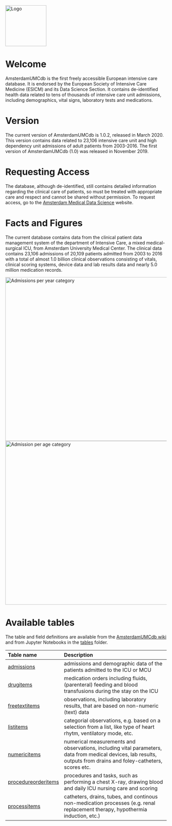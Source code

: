 <img src="img/logo_amds.png" alt="Logo" height="128px"/>

# Welcome
AmsterdamUMCdb is the first freely accessible European intensive care database. It is endorsed by the European Society of Intensive Care Medicine (ESICM) and its Data Science Section. It contains de-identified health data related to tens of thousands of intensive care unit admissions, including demographics, vital signs, laboratory tests and medications.

# Version
The current version of AmsterdamUMCdb is 1.0.2, released in March 2020. This version contains data related to 23,106 intensive care unit and high dependency unit admissions of adult patients from 2003-2016. The first version of AmsterdamUMCdb (1.0) was released in November 2019.

# Requesting Access
The database, although de-identified, still contains detailed information regarding the clinical care of patients, so must be treated with appropriate care and respect and cannot be shared without permission. To request access, go to the [Amsterdam Medical Data Science](https://amsterdammedicaldatascience.nl/) website.

# Facts and Figures
The current database contains data from the clinical patient data management system of the department of Intensive Care, a mixed medical-surgical ICU, from Amsterdam University Medical Center. The clinical data contains 23,106 admissions of 20,109 patients admitted from 2003 to 2016 with a total of almost 1.0 billion clinical observations consisting of vitals, clinical scoring systems, device data and lab results data and nearly 5.0 million medication records.

<img src="img/plot_admissions_year.png" alt="Admissions per year category" height="512px"/>
<img src="img/plot_admissions_age.png" alt="Admission per age category" height="512px"/>


# Available tables
The table and field definitions are available from the [AmsterdamUMCdb wiki](https://github.com/AmsterdamUMC/AmsterdamUMCdb/wiki) and from Jupyter Notebooks in the [tables](tables/) folder.

|Table name|Description|
|:---|:---|
|[admissions](https://github.com/AmsterdamUMC/AmsterdamUMCdb/wiki/admissions)|admissions and demographic data of the patients admitted to the ICU or MCU|
|[drugitems](https://github.com/AmsterdamUMC/AmsterdamUMCdb/wiki/drugitems)|medication orders including fluids, (parenteral) feeding and blood transfusions during the stay on the ICU|
|[freetextitems](https://github.com/AmsterdamUMC/AmsterdamUMCdb/wiki/freetextitems)|observations, including laboratory results, that are based on non-numeric (text) data|
|[listitems](https://github.com/AmsterdamUMC/AmsterdamUMCdb/wiki/listitems)|categorial observations, e.g. based on a selection from a list, like type of heart rhytm, ventilatory mode, etc.|
|[numericitems](https://github.com/AmsterdamUMC/AmsterdamUMCdb/wiki/numericitems)| numerical measurements and observations, including vital parameters, data from medical devices, lab results, outputs from drains and foley-catheters, scores etc.|
|[procedureorderitems](https://github.com/AmsterdamUMC/AmsterdamUMCdb/wiki/procedureorderitems)|procedures and tasks, such as performing a chest X-ray, drawing blood and daily ICU nursing care and scoring|
|[processitems](https://github.com/AmsterdamUMC/AmsterdamUMCdb/wiki/processitems)|catheters, drains, tubes, and continous non-medication processes (e.g. renal replacement therapy, hypothermia induction, etc.)|
